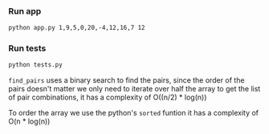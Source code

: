 ### Run app

```sh
python app.py 1,9,5,0,20,-4,12,16,7 12
```

### Run tests

```sh
python tests.py
```

`find_pairs` uses a binary search to find the pairs, since the order of the pairs doesn't matter we only need to iterate over half the array to get the list of pair combinations, it has a complexity of O((n/2) * log(n))  

To order the array we use the python's `sorted` funtion it has a complexity of O(n * log(n)) 